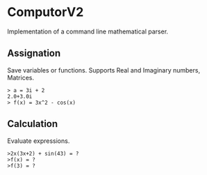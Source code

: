 # ComputorV2

Implementation of a command line mathematical parser.

## Assignation

Save variables or functions. Supports Real and Imaginary numbers, Matrices.

```
> a = 3i + 2
2.0+3.0i
> f(x) = 3x^2 - cos(x)
```

## Calculation

Evaluate expressions.

```
>2x(3x+2) + sin(43) = ?
>f(x) = ?
>f(3) = ?
```
